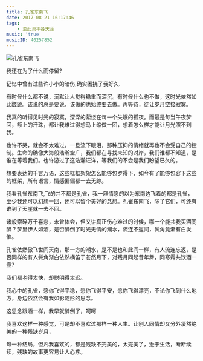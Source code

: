 ```yaml
---
title: 孔雀东南飞
date: 2017-08-21 16:17:46
tags:
	- 至此流年各天涯
music: 'true'
musicID: 40257852
---
```

![孔雀东南飞](/assets/blogImg/孔雀东南飞.jpg)

我还在为了什么而停留?

记忆中曾有过些许小小的暗伤,确实困挠了我好久.

有时候什么都不说，沉默让人觉得稳重而深沉。有时候什么也不做，这时光依然如此蹉跎。该说的总是要说，该做的也始终要去做。再等待，徒让岁月空接寂寞。

<!-- more -->

我真的听得见时光的寂寞，深深的萦绕在每一个失眠的孤夜。而最是每当午夜梦回，额上的汗珠，都让我难过得想马上缩做一团，想着怎么样才能让月光照不到我。

也许不哭，就会不太难过。一旦流下眼泪，那种压抑的情绪就再也不会受自己的控制。生命的确像大海般浩瀚空广，我们都在寻找未知的对岸，我们谁都不知道，是谁在等着我们。也许游过了这浩瀚汪洋，等我们的不会是我们盼望已久的。

想要表达的千言万语，这些框框架架怎么能够包罗得下，如今有了能够包容下这些的框架，所有语言，情感偏偏都一去无踪。

我看孔雀东南飞,飞的并不都是孔雀，我一厢情愿的以为东南边飞着的都是孔雀，至少我还可以幻想一回，还可以留个美好的念想。孔雀东南飞，除了它们，可还有谁到了天崖就一去不回。

诸般索碎万千喜悲，未曾体会，但又讲真正伤心难过的时候，哪一个能共我买酒同醉？梦里伊人如酒，是否醉倒了时光无情的潮水，流连不返间，鬓角竟渐有白发催。

孔雀依然傲飞世间天南，那一方的潮水，是不是也和此间一样，有人流连忘返，是否同样的有人鬓角渐白依然横笛于苍然月下，对残月同起昔年舞，同寒霜共饮酒一壶?

我们都老得太快，却聪明得太迟。

我心中的孔雀，愿你飞得平稳，愿你飞得平安，愿你飞得漂亮，不论你飞到什么地方，身边依然会有我如影随形的思念。

这思念跟酒一样，我早就醉倒了，呵呵

我喜欢这样一种感觉，可是却不喜欢过那样一种人生。让别人同情却又分外凄然绝美的一种残缺岁月，

每一种结局，但凡我喜欢的，都是残缺不完美的，太完美了，逊于生活，断断续续，残缺的故事更容易让人心疼。